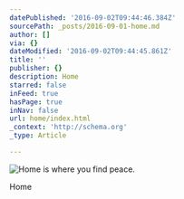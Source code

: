 ```yaml
---
datePublished: '2016-09-02T09:44:46.384Z'
sourcePath: _posts/2016-09-01-home.md
author: []
via: {}
dateModified: '2016-09-02T09:44:45.861Z'
title: ''
publisher: {}
description: Home
starred: false
inFeed: true
hasPage: true
inNav: false
url: home/index.html
_context: 'http://schema.org'
_type: Article

---
```

![Home is where you find peace. ](https://the-grid-user-content.s3-us-west-2.amazonaws.com/b1369d0b-d134-4697-bafa-d58bd579dc2c.jpg)

Home